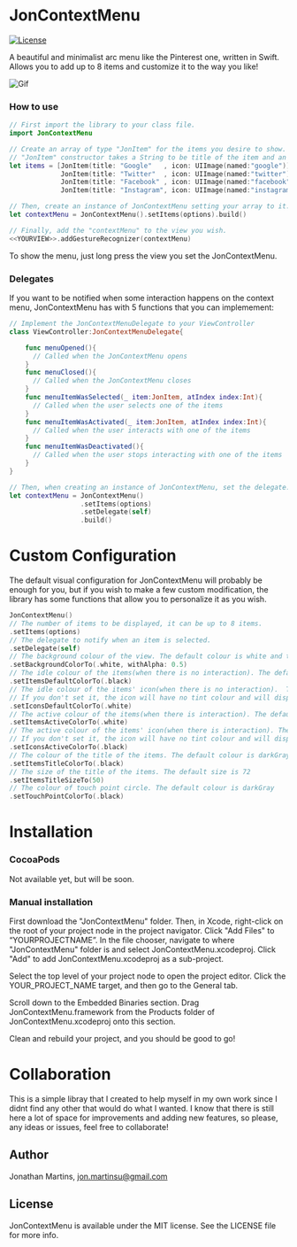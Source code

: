
JonContextMenu
===========
[![License](https://img.shields.io/badge/License-MIT-green.svg)](https://github.com/jonSurrey/JonContextMenu/blob/master/LICENSE)

A beautiful and minimalist arc menu like the Pinterest one, written in Swift. Allows you to add up to 8 items and customize it to the way you like!

![Gif](https://thumbs.gfycat.com/PeriodicGregariousAfricangoldencat-size_restricted.gif)

### How to use

```swift
// First import the library to your class file.
import JonContextMenu

// Create an array of type "JonItem" for the items you desire to show.
// "JonItem" constructor takes a String to be title of the item and an UIImage to be the icon of the item.
let items = [JonItem(title: "Google"   , icon: UIImage(named:"google")),
             JonItem(title: "Twitter"  , icon: UIImage(named:"twitter")),
             JonItem(title: "Facebook" , icon: UIImage(named:"facebook")),
             JonItem(title: "Instagram", icon: UIImage(named:"instagram"))]

// Then, create an instance of JonContextMenu setting your array to it.
let contextMenu = JonContextMenu().setItems(options).build()

// Finally, add the "contextMenu" to the view you wish.
<<YOURVIEW>>.addGestureRecognizer(contextMenu)
```
To show the menu, just long press the view you set the JonContextMenu.

### Delegates

If you want to be notified when some interaction happens on the context menu, JonContextMenu has with 5 functions that you can implemement:


```swift
// Implement the JonContextMenuDelegate to your ViewController 
class ViewController:JonContextMenuDelegate{

    func menuOpened(){
      // Called when the JonContextMenu opens
    }
    func menuClosed(){
      // Called when the JonContextMenu closes
    }
    func menuItemWasSelected(_ item:JonItem, atIndex index:Int){
      // Called when the user selects one of the items
    }
    func menuItemWasActivated(_ item:JonItem, atIndex index:Int){
      // Called when the user interacts with one of the items
    }
    func menuItemWasDeactivated(){
      // Called when the user stops interacting with one of the items
    }
}

// Then, when creating an instance of JonContextMenu, set the delegate.
let contextMenu = JonContextMenu()
                  .setItems(options)
                  .setDelegate(self)
                  .build()
```

Custom Configuration
===========

The default visual configuration for JonContextMenu will probably be enough for you, but if you wish to make a few custom modification, the library has some functions that allow you to personalize it as you wish.

```swift
JonContextMenu()
// The number of items to be displayed, it can be up to 8 items.
.setItems(options)
// The delegate to notify when an item is selected.
.setDelegate(self)
// The background colour of the view. The default colour is white and the default alpha is 0.9
.setBackgroundColorTo(.white, withAlpha: 0.5)
// The idle colour of the items(when there is no interaction). The default colour is white
.setItemsDefaultColorTo(.black)
// The idle colour of the items' icon(when there is no interaction).  There is no deafault colour. 
// If you don't set it, the icon will have no tint colour and will display the original image's colour
.setIconsDefaultColorTo(.white)
// The active colour of the items(when there is interaction). The default colour is darkRed
.setItemsActiveColorTo(.white)
// The active colour of the items' icon(when there is interaction). There is no deafault colour. 
// If you don't set it, the icon will have no tint colour and will display the original image's colour
.setIconsActiveColorTo(.black)
// The colour of the title of the items. The default colour is darkGray
.setItemsTitleColorTo(.black)
// The size of the title of the items. The default size is 72
.setItemsTitleSizeTo(50)
// The colour of touch point circle. The default colour is darkGray
.setTouchPointColorTo(.black)
```
Installation
===========

### CocoaPods

Not available yet, but will be soon.

### Manual installation

First download the "JonContextMenu" folder. Then, in Xcode, right-click on the root of your project node in the project navigator. Click "Add Files" to “YOURPROJECTNAME”. In the file chooser, navigate to where "JonContextMenu" folder is and select JonContextMenu.xcodeproj. Click "Add" to add JonContextMenu.xcodeproj as a sub-project.

Select the top level of your project node to open the project editor. Click the YOUR_PROJECT_NAME target, and then go to the General tab.

Scroll down to the Embedded Binaries section. Drag JonContextMenu.framework from the Products folder of JonContextMenu.xcodeproj onto this section.

Clean and rebuild your project, and you should be good to go!

Collaboration
===========

This is a simple libray that I created to help myself in my own work since I didnt find any other that would do what I wanted. I know that there is still here a lot of space for improvements and adding new features, so please, any ideas or issues, feel free to collaborate!

## Author

Jonathan Martins, jon.martinsu@gmail.com

## License

JonContextMenu is available under the MIT license. See the LICENSE file for more info.

